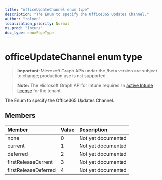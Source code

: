 ```yaml
---
title: "officeUpdateChannel enum type"
description: "The Enum to specify the Office365 Updates Channel."
author: "rolyon"
localization_priority: Normal
ms.prod: "Intune"
doc_type: enumPageType
---
```


# officeUpdateChannel enum type

> **Important:** Microsoft Graph APIs under the /beta version are subject to change; production use is not supported.

> **Note:** The Microsoft Graph API for Intune requires an [active Intune license](https://go.microsoft.com/fwlink/?linkid=839381) for the tenant.

The Enum to specify the Office365 Updates Channel.

## Members
|Member|Value|Description|
|:---|:---|:---|
|none|0|Not yet documented|
|current|1|Not yet documented|
|deferred|2|Not yet documented|
|firstReleaseCurrent|3|Not yet documented|
|firstReleaseDeferred|4|Not yet documented|




